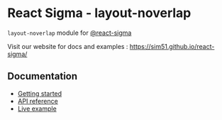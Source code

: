 # React Sigma - layout-noverlap

`layout-noverlap` module for [@react-sigma](https://www.npmjs.com/package/@react-sigma/core)

Visit our website for docs and examples : https://sim51.github.io/react-sigma/

## Documentation

- [Getting started](https://sim51.github.io/react-sigma/docs/start-introduction)
- [API reference](https://sim51.github.io/react-sigma/docs/api/layout-noverlap/)
- [Live example](https://sim51.github.io/react-sigma/docs/example)
